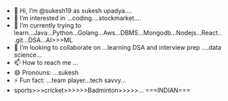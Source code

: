 - 👋 Hi, I’m @sukesh19 as sukesh upadya....
- 👀 I’m interested in ...coding....stockmarket....
- 🌱 I’m currently trying to learn...Java...Python...Golang...Aws...DBMS...Mongodb...Nodejs...React...git...DSA...AI>>>ML
- 💞️ I’m looking to collaborate on ...learning DSA and interview prep ....data science...
- 📫 How to reach me ...
- 😄 Pronouns: ...sukesh
- ⚡ Fun fact: ...team player...tech savvy...
- sports>>>cricket>>>>>>Badminton>>>>>...
===INDIAN===

<!---
sukesh19/sukesh19 is a ✨ special ✨ repository because its `README.md` (this file) appears on your GitHub profile.
You can click the Preview link to take a look at your changes.
--->

